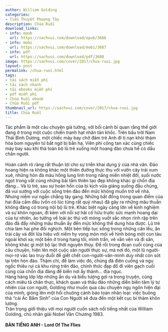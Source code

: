 ```yaml
---
author: William Golding
categories:
- Tiểu Thuyết Phương Tây
description: Chúa Ruồi
download_links:
- info: epub
  url: https://sachvui.com/download/epub/3686
- info: mobi
  url: https://sachvui.com/download/mobi/3687
- info: pdf
  url: https://sachvui.com/download/pdf/3688
image: https://sachvui.com/cover/2017/chua-ruoi.jpg
layout: post
permalink: /chua-ruoi.html
tags:
- tải sách miễn phí
- tải sách nhanh
- tải ebooks miễn phí
- pdf miễn phí
- Chúa Ruồi ebook
- Chúa Ruồi pdf
thumbnail_url: https://sachvui.com/cover/2017/chua-ruoi.jpg
title: Chúa Ruồi
---
```


 <div class="item-desc text-justify"> <p>Tác phẩm là một câu chuyện giả tưởng, với bối cảnh bi quan rằng thế giới đang ở trong một cuộc chiến tranh hạt nhân tàn khốc. Trên bầu trời Nam Thái Bình Dương, một chiếc máy bay chở đám trẻ Anh đi tị nạn khỏi thảm hỏa bom nguyên tử bất ngờ bị bắn hạ. Viên phi công tan xác cùng chiếc máy bay sau khi thả toàn bộ lũ trẻ xuống một hoang đảo chưa hề có dấu chân người.<br><br>Hoàn cảnh rõ ràng rất thuận lợi cho sự triển khai dụng ý của nhà văn. Đảo hoang hiện ra không khác một thiên đường thực thụ với vườn cây trái xum xuê, những hòn đá màu hồng lung linh trong nắng miền nhiệt đới, suối nước ngọt trong vắt cùng những bãi tắm thiên tạo đẹp không khác gì chốn địa đàng… Và lũ trẻ, sau sự hoàn hồn của bi kịch vừa giáng xuống đầu chúng, đã vui sướng với cuộc sống trên đảo đến mức không muốn trở về nhà. Nhưng niềm vui ngắn chẳng tày gang. Những bất đồng trong quan điểm của hai đứa cầm đầu (vốn có lúc từng rất quý nhau) đã gây ra những mâu thuẫn không đáng có trong nội bộ lũ trẻ. Khác biệt ngày càng lớn về kinh nghiệm và sự khôn ngoan, đi kèm với nỗi sợ hãi cố hữu trước sức mạnh hoang dại của tự nhiên, ảo tưởng về loài ác thú với móng vuốt sắc nhọn rình rập trên đảo đã đẩy những mâu thuẫn ấy đến mức không thể dung hòa được. Lũ trẻ chia làm hai phe đối nghịch. Một bên tiếp tục sống trong những căn lều, ăn trái cây và đốt lửa hiệu với niềm hy vọng mòn mỏi về hình bóng một con tàu ngoài khơi xa; một bên ở trong hang tối, mình trần, vẽ vằn vện và đi săn, không khác gì một bộ lạc thời nguyên thủy. Để rồi trong đoạn cuối cùng của câu chuyện, hiện lên một cuộc săn người thực sự, mà nơi đó, một lũ người-mọi-rợ vác lao truy đuổi để giết chết con-người-văn-minh duy nhất còn sót lại trên hòn đảo. Thậm chí, để làm việc đó, chúng đã điên cuồng và ngu ngốc thiêu rụi cả khu rừng trên đảo, chính thức đạp đổ đi viên gạch cuối cùng của chốn địa đàng để biến nơi ấy thành… địa ngục.<br>Hàng hàng lớp lớp những ẩn dụ và biểu tượng gợi ra trong truyện, cùng cách miêu tả chân thực, khách quan và thấu đáo những diễn biến tâm lý tự nhiên của con người, Golding như muốn qua câu chuyện ngụ ngôn hiện đại của mình, gióng lên một hồi chuông cảnh báo toàn nhân loại: việc buông thả “cái Ác Bẩm Sinh” của Con Người sẽ đưa đến một kết cục bi thảm khôn lường.<br>Trân trọng giới thiệu với mọi người cuốn sách nổi tiếng nhất của William Golding, chủ nhân giải Nobel Văn Chương 1983.<br><br><strong>BẢN TIẾNG ANH - Lord Of The Flies</strong></p> </div>